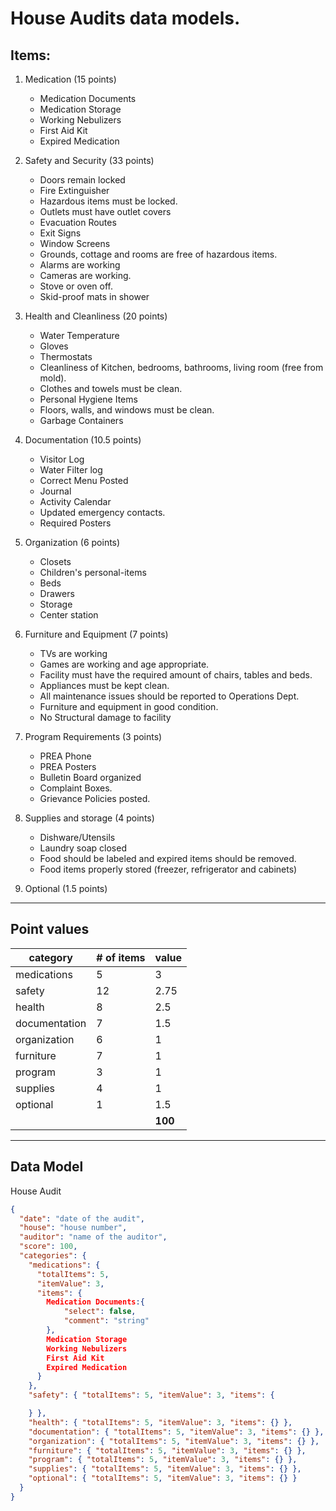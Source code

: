 # House Audits data models.

## Items:

1.  Medication (15 points)
    - Medication Documents
    - Medication Storage
    - Working Nebulizers
    - First Aid Kit
    - Expired Medication
2.  Safety and Security (33 points)
    - Doors remain locked
    - Fire Extinguisher
    - Hazardous items must be locked.
    - Outlets must have outlet covers
    - Evacuation Routes
    - Exit Signs
    - Window Screens
    - Grounds, cottage and rooms are free of hazardous items.
    - Alarms are working
    - Cameras are working.
    - Stove or oven off.
    - Skid-proof mats in shower
3.  Health and Cleanliness (20 points)
    - Water Temperature
    - Gloves
    - Thermostats
    - Cleanliness of Kitchen, bedrooms, bathrooms, living room (free from mold).
    - Clothes and towels must be clean.
    - Personal Hygiene Items
    - Floors, walls, and windows must be clean.
    - Garbage Containers
4.  Documentation (10.5 points)
    - Visitor Log
    - Water Filter log
    - Correct Menu Posted
    - Journal
    - Activity Calendar
    - Updated emergency contacts.
    - Required Posters
5.  Organization (6 points)
    - Closets
    - Children's personal-items
    - Beds
    - Drawers
    - Storage
    - Center station
6.  Furniture and Equipment (7 points)
    - TVs are working
    - Games are working and age appropriate.
    - Facility must have the required amount of chairs, tables and beds.
    - Appliances must be kept clean.
    - All maintenance issues should be reported to Operations Dept.
    - Furniture and equipment in good condition.
    - No Structural damage to facility
7.  Program Requirements (3 points)
    - PREA Phone
    - PREA Posters
    - Bulletin Board organized
    - Complaint Boxes.
    - Grievance Policies posted.
8.  Supplies and storage (4 points)

    - Dishware/Utensils
    - Laundry soap closed
    - Food should be labeled and expired items should be removed.
    - Food items properly stored (freezer, refrigerator and cabinets)

9.  Optional (1.5 points)

---

## Point values

| category      | # of items | value   |
| ------------- | ---------- | ------- |
| medications   | 5          | 3       |
| safety        | 12         | 2.75    |
| health        | 8          | 2.5     |
| documentation | 7          | 1.5     |
| organization  | 6          | 1       |
| furniture     | 7          | 1       |
| program       | 3          | 1       |
| supplies      | 4          | 1       |
| optional      | 1          | 1.5     |
|               |            | **100** |

---

## Data Model

House Audit

```json
{
  "date": "date of the audit",
  "house": "house number",
  "auditor": "name of the auditor",
  "score": 100,
  "categories": {
    "medications": {
      "totalItems": 5,
      "itemValue": 3,
      "items": {
        Medication Documents:{
            "select": false,
            "comment": "string"
        },
        Medication Storage
        Working Nebulizers
        First Aid Kit
        Expired Medication
      }
    },
    "safety": { "totalItems": 5, "itemValue": 3, "items": {

    } },
    "health": { "totalItems": 5, "itemValue": 3, "items": {} },
    "documentation": { "totalItems": 5, "itemValue": 3, "items": {} },
    "organization": { "totalItems": 5, "itemValue": 3, "items": {} },
    "furniture": { "totalItems": 5, "itemValue": 3, "items": {} },
    "program": { "totalItems": 5, "itemValue": 3, "items": {} },
    "supplies": { "totalItems": 5, "itemValue": 3, "items": {} },
    "optional": { "totalItems": 5, "itemValue": 3, "items": {} }
  }
}
```
